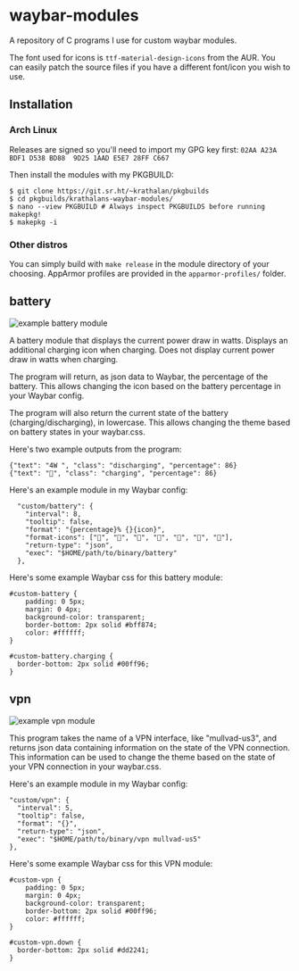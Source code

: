 # waybar-modules
A repository of C programs I use for custom waybar modules.

The font used for icons is `ttf-material-design-icons` from the AUR. You can easily patch the source files if you have a different font/icon you wish to use.

## Installation

### Arch Linux
Releases are signed so you'll need to import my GPG key first:
`02AA A23A BDF1 D538 BD88  9D25 1AAD E5E7 28FF C667`

Then install the modules with my PKGBUILD:

```
$ git clone https://git.sr.ht/~krathalan/pkgbuilds
$ cd pkgbuilds/krathalans-waybar-modules/
$ nano --view PKGBUILD # Always inspect PKGBUILDS before running makepkg!
$ makepkg -i
```

### Other distros
You can simply build with `make release` in the module directory of your choosing. AppArmor profiles are provided in the `apparmor-profiles/` folder.

## battery
![example battery module](https://i.imgur.com/jovIrkU.jpg)

A battery module that displays the current power draw in watts. Displays an additional charging icon when charging. Does not display current power draw in watts when charging.

The program will return, as json data to Waybar, the percentage of the battery. This allows changing the icon based on the battery percentage in your Waybar config.

The program will also return the current state of the battery (charging/discharging), in lowercase. This allows changing the theme based on battery states in your waybar.css.

Here's two example outputs from the program:

```
{"text": "4W ", "class": "discharging", "percentage": 86}
{"text": "", "class": "charging", "percentage": 86}
```

Here's an example module in my Waybar config:

```
  "custom/battery": {
    "interval": 8,
    "tooltip": false,
    "format": "{percentage}% {}{icon}",
    "format-icons": ["", "", "", "", "", "", ""],
    "return-type": "json",
    "exec": "$HOME/path/to/binary/battery"
  },
```

Here's some example Waybar css for this battery module:

```
#custom-battery {
    padding: 0 5px;
    margin: 0 4px;
    background-color: transparent;
    border-bottom: 2px solid #bff874;
    color: #ffffff;
}

#custom-battery.charging {
  border-bottom: 2px solid #00ff96;
}
```

## vpn
![example vpn module](https://i.imgur.com/Zb1Jw1a.jpg)

This program takes the name of a VPN interface, like "mullvad-us3", and returns json data containing information on the state of the VPN connection. This information can be used to change the theme based on the state of your VPN connection in your waybar.css.

Here's an example module in my Waybar config:

```
"custom/vpn": {
  "interval": 5,
  "tooltip": false,
  "format": "{}",
  "return-type": "json",
  "exec": "$HOME/path/to/binary/vpn mullvad-us5"
},
```

Here's some example Waybar css for this VPN module:

```
#custom-vpn {
    padding: 0 5px;
    margin: 0 4px;
    background-color: transparent;
    border-bottom: 2px solid #00ff96;
    color: #ffffff;
}

#custom-vpn.down {
  border-bottom: 2px solid #dd2241;
}
```


